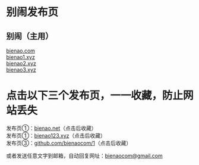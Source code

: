 # 别闹发布页

## 别闹（主用）

[bienao.com](http://bienao.com)<br />
[bienao1.xyz](http://bienao1.xyz)<br />
[bienao2.xyz](http://bienao2.xyz)<br />
[bienao3.xyz](http://bienao3.xyz)<br />

# 点击以下三个发布页，一一收藏，防止网站丢失
发布页①：[bienao.net](http://bienao.net)（点击后收藏）<br />
发布页①：[bienao123.xyz](http://bienao123.xyz)（点击后收藏）<br />
发布页③：[github.com/bienaocom/1](https://github.com/bienaocom/1)（点击后收藏）

或者发送任意文字到邮箱，自动回复网址：bienaocom@gmail.com
